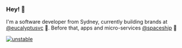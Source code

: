 ### Hey! 👋

I'm a software developer from Sydney, currently building brands at [@eucalyptusvc](https://www.eucalyptus.vc) 🌿. Before that, apps and micro-services [@spaceship](https://www.spaceship.com.au) 🚀

[![unstable](http://badges.github.io/stability-badges/dist/unstable.svg)](http://github.com/badges/stability-badges)
